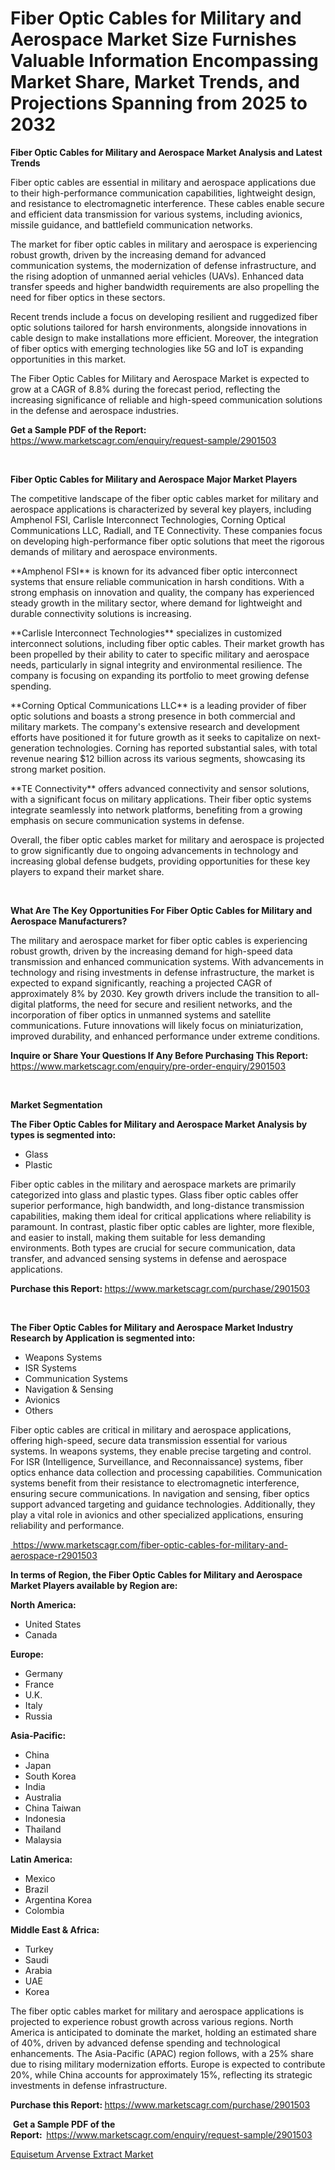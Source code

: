 <p><h1>Fiber Optic Cables for Military and Aerospace Market Size Furnishes Valuable Information Encompassing Market Share, Market Trends, and Projections Spanning from 2025 to 2032</h1></p><p><strong>Fiber Optic Cables for Military and Aerospace Market Analysis and Latest Trends</strong></p>
<p><p>Fiber optic cables are essential in military and aerospace applications due to their high-performance communication capabilities, lightweight design, and resistance to electromagnetic interference. These cables enable secure and efficient data transmission for various systems, including avionics, missile guidance, and battlefield communication networks.</p><p>The market for fiber optic cables in military and aerospace is experiencing robust growth, driven by the increasing demand for advanced communication systems, the modernization of defense infrastructure, and the rising adoption of unmanned aerial vehicles (UAVs). Enhanced data transfer speeds and higher bandwidth requirements are also propelling the need for fiber optics in these sectors.</p><p>Recent trends include a focus on developing resilient and ruggedized fiber optic solutions tailored for harsh environments, alongside innovations in cable design to make installations more efficient. Moreover, the integration of fiber optics with emerging technologies like 5G and IoT is expanding opportunities in this market. </p><p>The Fiber Optic Cables for Military and Aerospace Market is expected to grow at a CAGR of 8.8% during the forecast period, reflecting the increasing significance of reliable and high-speed communication solutions in the defense and aerospace industries.</p></p>
<p><strong>Get a Sample PDF of the Report:&nbsp;</strong> <a href="https://www.marketscagr.com/enquiry/request-sample/2901503?utm_campaign=2097&utm_medium=2&utm_source=Github&utm_content=ia&utm_term=16032025&utm_id=fiber-optic-cables-for-military-and-aerospace">https://www.marketscagr.com/enquiry/request-sample/2901503</a></p>
<p>&nbsp;</p>
<p><strong>Fiber Optic Cables for Military and Aerospace Major Market Players</strong></p>
<p><p>The competitive landscape of the fiber optic cables market for military and aerospace applications is characterized by several key players, including Amphenol FSI, Carlisle Interconnect Technologies, Corning Optical Communications LLC, Radiall, and TE Connectivity. These companies focus on developing high-performance fiber optic solutions that meet the rigorous demands of military and aerospace environments.</p><p>**Amphenol FSI** is known for its advanced fiber optic interconnect systems that ensure reliable communication in harsh conditions. With a strong emphasis on innovation and quality, the company has experienced steady growth in the military sector, where demand for lightweight and durable connectivity solutions is increasing.</p><p>**Carlisle Interconnect Technologies** specializes in customized interconnect solutions, including fiber optic cables. Their market growth has been propelled by their ability to cater to specific military and aerospace needs, particularly in signal integrity and environmental resilience. The company is focusing on expanding its portfolio to meet growing defense spending.</p><p>**Corning Optical Communications LLC** is a leading provider of fiber optic solutions and boasts a strong presence in both commercial and military markets. The company's extensive research and development efforts have positioned it for future growth as it seeks to capitalize on next-generation technologies. Corning has reported substantial sales, with total revenue nearing $12 billion across its various segments, showcasing its strong market position.</p><p>**TE Connectivity** offers advanced connectivity and sensor solutions, with a significant focus on military applications. Their fiber optic systems integrate seamlessly into network platforms, benefiting from a growing emphasis on secure communication systems in defense.</p><p>Overall, the fiber optic cables market for military and aerospace is projected to grow significantly due to ongoing advancements in technology and increasing global defense budgets, providing opportunities for these key players to expand their market share.</p></p>
<p>&nbsp;</p>
<p><strong>What Are The Key Opportunities For Fiber Optic Cables for Military and Aerospace Manufacturers?</strong></p>
<p><p>The military and aerospace market for fiber optic cables is experiencing robust growth, driven by the increasing demand for high-speed data transmission and enhanced communication systems. With advancements in technology and rising investments in defense infrastructure, the market is expected to expand significantly, reaching a projected CAGR of approximately 8% by 2030. Key growth drivers include the transition to all-digital platforms, the need for secure and resilient networks, and the incorporation of fiber optics in unmanned systems and satellite communications. Future innovations will likely focus on miniaturization, improved durability, and enhanced performance under extreme conditions.</p></p>
<p><strong>Inquire or Share Your Questions If Any Before Purchasing This Report:</strong> <a href="https://www.marketscagr.com/enquiry/pre-order-enquiry/2901503?utm_campaign=2097&utm_medium=2&utm_source=Github&utm_content=ia&utm_term=16032025&utm_id=fiber-optic-cables-for-military-and-aerospace">https://www.marketscagr.com/enquiry/pre-order-enquiry/2901503</a></p>
<p>&nbsp;</p>
<p><strong>Market Segmentation</strong></p>
<p><strong>The Fiber Optic Cables for Military and Aerospace Market Analysis by types is segmented into:</strong></p>
<p><ul><li>Glass</li><li>Plastic</li></ul></p>
<p><p>Fiber optic cables in the military and aerospace markets are primarily categorized into glass and plastic types. Glass fiber optic cables offer superior performance, high bandwidth, and long-distance transmission capabilities, making them ideal for critical applications where reliability is paramount. In contrast, plastic fiber optic cables are lighter, more flexible, and easier to install, making them suitable for less demanding environments. Both types are crucial for secure communication, data transfer, and advanced sensing systems in defense and aerospace applications.</p></p>
<p><strong>Purchase this Report:&nbsp;</strong><a href="https://www.marketscagr.com/purchase/2901503?utm_campaign=2097&utm_medium=2&utm_source=Github&utm_content=ia&utm_term=16032025&utm_id=fiber-optic-cables-for-military-and-aerospace">https://www.marketscagr.com/purchase/2901503</a></p>
<p>&nbsp;</p>
<p><strong>The Fiber Optic Cables for Military and Aerospace Market Industry Research by Application is segmented into:</strong></p>
<p><ul><li>Weapons Systems</li><li>ISR Systems</li><li>Communication Systems</li><li>Navigation & Sensing</li><li>Avionics</li><li>Others</li></ul></p>
<p><p>Fiber optic cables are critical in military and aerospace applications, offering high-speed, secure data transmission essential for various systems. In weapons systems, they enable precise targeting and control. For ISR (Intelligence, Surveillance, and Reconnaissance) systems, fiber optics enhance data collection and processing capabilities. Communication systems benefit from their resistance to electromagnetic interference, ensuring secure communications. In navigation and sensing, fiber optics support advanced targeting and guidance technologies. Additionally, they play a vital role in avionics and other specialized applications, ensuring reliability and performance.</p></p>
<p><a href="https://www.marketscagr.com/fiber-optic-cables-for-military-and-aerospace-r2901503?utm_campaign=2097&utm_medium=2&utm_source=Github&utm_content=ia&utm_term=16032025&utm_id=fiber-optic-cables-for-military-and-aerospace">&nbsp;https://www.marketscagr.com/fiber-optic-cables-for-military-and-aerospace-r2901503</a></p>
<p><strong>In terms of Region, the Fiber Optic Cables for Military and Aerospace Market Players available by Region are:</strong></p>
<p>
    <p> <strong> North America: </strong>
        <ul>
            <li>United States</li>
            <li>Canada</li>
        </ul>
        </p> 
    <p> <strong> Europe: </strong>
        <ul>
            <li>Germany</li>
            <li>France</li>
            <li>U.K.</li>
            <li>Italy</li>
            <li>Russia</li>
        </ul>
        </p> 
    <p> <strong> Asia-Pacific: </strong>
        <ul>
            <li>China</li>
            <li>Japan</li>
            <li>South Korea</li>
            <li>India</li>
            <li>Australia</li>
            <li>China Taiwan</li>
            <li>Indonesia</li>
            <li>Thailand</li>
            <li>Malaysia</li>
        </ul>
        </p> 
    <p> <strong> Latin America: </strong>
        <ul>
            <li>Mexico</li>
            <li>Brazil</li>
            <li>Argentina Korea</li>
            <li>Colombia</li>
        </ul>
        </p> 
    <p> <strong> Middle East & Africa: </strong>
        <ul>
            <li>Turkey</li>
            <li>Saudi</li>
            <li>Arabia</li>
            <li>UAE</li>
            <li>Korea</li>
        </ul>
    </p>
    </p>
<p><p>The fiber optic cables market for military and aerospace applications is projected to experience robust growth across various regions. North America is anticipated to dominate the market, holding an estimated share of 40%, driven by advanced defense spending and technological enhancements. The Asia-Pacific (APAC) region follows, with a 25% share due to rising military modernization efforts. Europe is expected to contribute 20%, while China accounts for approximately 15%, reflecting its strategic investments in defense infrastructure.</p></p>
<p><strong>Purchase this Report: </strong><a href="https://www.marketscagr.com/purchase/2901503?utm_campaign=2097&utm_medium=2&utm_source=Github&utm_content=ia&utm_term=16032025&utm_id=fiber-optic-cables-for-military-and-aerospace">https://www.marketscagr.com/purchase/2901503</a></p>
<p>&nbsp;<strong>Get a Sample PDF of the Report:&nbsp;&nbsp;</strong><a href="https://www.marketscagr.com/enquiry/request-sample/2901503?utm_campaign=2097&utm_medium=2&utm_source=Github&utm_content=ia&utm_term=16032025&utm_id=fiber-optic-cables-for-military-and-aerospace">https://www.marketscagr.com/enquiry/request-sample/2901503</a></p>
<p><strong></strong></p>
<p><p><a href="https://github.com/lylyparadise/Market-Research-Report-List-6/blob/main/equisetum-arvense-extract-market.md?utm_campaign=2097&utm_medium=2&utm_source=Github&utm_content=ia&utm_term=16032025&utm_id=fiber-optic-cables-for-military-and-aerospace">Equisetum Arvense Extract Market</a></p></p>